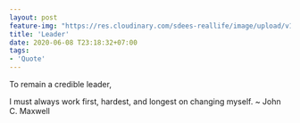 ```yaml
---
layout: post
feature-img: "https://res.cloudinary.com/sdees-reallife/image/upload/v1555658919/sample_feature_img.png"
title: 'Leader'
date: 2020-06-08 T23:18:32+07:00
tags:
- 'Quote'
---
```

To remain a credible leader,

<i class="fa fa-child" style="color:plum"></i>

I must always work first, hardest, and longest on changing myself. ~ John C. Maxwell
